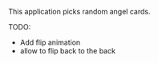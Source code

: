 This application picks random angel cards.


TODO: 
- Add flip animation 
- allow to flip back to the back 
